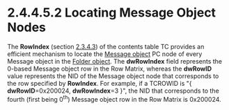 <html dir="LTR" xmlns:mshelp="http://msdn.microsoft.com/mshelp" xmlns:ddue="http://ddue.schemas.microsoft.com/authoring/2003/5" xmlns:xlink="http://www.w3.org/1999/xlink" xmlns:tool="http://www.microsoft.com/tooltip">
    <head>
        <meta http-equiv="Content-Type" content="text/html; CHARSET=utf-8"></meta>
        <meta name="save" content="history"></meta>
        <title>2.4.4.5.2 Locating Message Object Nodes</title>
        <xml>
            <mshelp:toctitle title="2.4.4.5.2 Locating Message Object Nodes"></mshelp:toctitle>
            <mshelp:rltitle title="[MS-PST]: Locating Message Object Nodes"></mshelp:rltitle>
            <mshelp:keyword index="A" term="5a8713b7-efa5-4f6c-aba7-5de42731e00f"></mshelp:keyword>
            <mshelp:attr name="DCSext.ContentType" value="open specification"></mshelp:attr>
            <mshelp:attr name="AssetID" value="5a8713b7-efa5-4f6c-aba7-5de42731e00f"></mshelp:attr>
            <mshelp:attr name="TopicType" value="kbRef"></mshelp:attr>
            <mshelp:attr name="DCSext.Title" value="[MS-PST]: Locating Message Object Nodes" />
        </xml>
    </head>
    <body>
        <div id="header">
            <h1 class="heading">2.4.4.5.2 Locating Message Object Nodes</h1>
        </div>
        <div id="mainSection">
            <div id="mainBody">
                <div id="allHistory" class="saveHistory"></div>
                <div id="sectionSection0" class="section" name="collapseableSection">
                    

<p>The <b>RowIndex</b> (section <a href="bba20ff2-75fd-474a-b3e7-a46f0d9116db.html">2.3.4.3</a>) of the contents
table TC provides an efficient mechanism to locate the <a href="08220cc9-69b1-4072-a2e7-2a0ff201d505.html#gt_b6c15d0c-d992-421d-ba96-99d3b63894cf">Message object</a> PC node of
every Message object in the <a href="08220cc9-69b1-4072-a2e7-2a0ff201d505.html#gt_0682daa7-c1b8-419b-8a32-6048833d0b72">Folder
object</a>. The <b>dwRowIndex</b> field represents the 0-based Message object
row in the Row Matrix, whereas the <b>dwRowID</b> value represents the NID of
the Message object node that corresponds to the row specified by <b>RowIndex</b>.
For example, if a TCROWID is &quot;{ <b>dwRowID</b>=0x200024, <b>dwRowIndex</b>=3
}&quot;, the NID that corresponds to the fourth (first being 0<sup>th</sup>)
Message object row in the Row Matrix is 0x200024.</p>
                </div>
            </div>
        </div>
    </body>
</html>